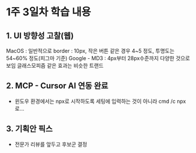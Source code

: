 # 1주 3일차 학습 내용

## 1. UI 방향성 고찰(웹)

MacOS : 일반적으로 border : 10px, 작은 버튼 같은 경우 4~5 정도, 투명도는 54~60% 정도(피그마 기준)
Google - MD3 : 4px부터 28px수준까지 다양한 것으로 보임
글래스모피즘 같은 효과는 비슷한 트랜드

## 2. MCP - Cursor AI 연동 완료

- 윈도우 환경에서는 npx로 시작하도록 세팅에 입력하는 것이 아니라 cmd /c npx로...

## 3. 기획안 픽스

- 전문가 리뷰를 앞두고 후보군 결정
